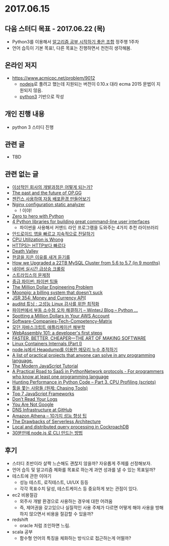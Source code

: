 # 2017.06.15

## 다음 스터디 목표 - 2017.06.22 (목)

* Python3를 이용해서 [알고리즘 공부 시작하기 좋은 조합](http://gooddaytocode.blogspot.kr/2016/03/blog-post.html) 정주행 1주차
* 언어 습득이 기본 목표!, 다른 목표는 진행하면서 천천히 생각해봄.

## 온라인 저지

* https://www.acmicpc.net/problem/9012
  * [nodejs](../CodingDojo/acmicpc.9012.괄호.js)로 풀려고 했는데 지원되는 버전이 0.10.x 대라 ecma 2015 문법이 지원되지 않음.
  * [python3](../CodingDojo/acmicpc.9012.괄호.py) 기반으로 작성

## 개인 진행 내용

* python 3 스터디 진행

## 관련 글

* TBD

## 관련 없는 글

* [이상적인 회사의 개발과정은 어떻게 되는가?](https://docs.com/user364580/9993/haneum-opensource)
* [The past and the future of OP.GG](http://log.op.gg/the-past-and-the-future-of-op-gg/)
* [젠킨스 사용하여 자동 배포환경 만들어보기](http://kingbbode.tistory.com/35)
* [Nginx configuration static analyzer](https://github.com/yandex/gixy)
  * ! 이야!
* [Zero to hero with Python](https://www.youtube.com/watch?v=zh9NgGf3cxU&index=15&list=PL1Z_7yg6Pa3CURAEFLwzXRYrhGcQskRhY)
* [4 Python libraries for building great command-line user interfaces](https://opensource.com/article/17/5/4-practical-python-libraries)
  * 파이썬을 사용해서 커맨드 라인 프로그램을 도와주는 4가지 추천 라이브러리
* [안드로이드 앱을 빠르고 지속적으로 전달하기](https://news.realm.io/kr/news/continuous-delivery-for-android/)
* [CPU Utilization is Wrong](http://www.brendangregg.com/blog/2017-05-09/cpu-utilization-is-wrong.html)
* [HTTPS는 HTTP보다 빠르다](https://b.ssut.me/https-is-faster-than-http/)
* [Death Valley](http://lqez.github.io/blog/death-valley.html)
* [한글을 지은 이유를 새겨 듣기를](http://news.joins.com/article/21547390)
* [How we Upgraded a 22TB MySQL Cluster from 5.6 to 5.7 (in 9 months)](https://thoughts.t37.net/how-we-upgraded-a-22tb-mysql-cluster-from-5-6-to-5-7-in-9-months-cc41b391895d)
* [네이버 실시간 급상승 크롤링](http://nbviewer.jupyter.org/urls/financedata.github.io/posts/naver_realtime_search_crawling.ipynb)
* [스트라입스의 문제점](http://soob.me/%EC%8A%A4%ED%8A%B8%EB%9D%BC%EC%9E%85%EC%8A%A4%EC%9D%98-%EB%AC%B8%EC%A0%9C%EC%A0%90/)
* [중급 파이썬: 파이썬 팁들](https://ddanggle.gitbooks.io/interpy-kr/content/)
* [The Million Dollar Engineering Problem](https://segment.com/blog/the-million-dollar-eng-problem/)
* [Moonpig: a billing system that doesn't suck](http://blog.plover.com/prog/Moonpig.html)
* [JSR 354: Money and Currency API](https://jcp.org/en/jsr/detail?id=354)[
* [auditd 튜닝 : 고성능 Linux 감사를 위한 최적화](http://blog.plura.io/?p=6641)
* [파이썬에서 부동 소수점 오차 해결하기 – WinterJ Blog – Python ...](https://winterj.me/Floating-Point/)
* [Spotting a Million Dollars in Your AWS Account](https://segment.com/blog/spotting-a-million-dollars-in-your-aws-account/)
* [Software-Companies-Tech-Competency-Matrix](https://docs.google.com/spreadsheets/d/1uDx5RG8k7Oxl6REGPgZIG-qqCNfn3E8WwczPPyoWvSA/edit?usp=sharing)
* [모던 자바스크립트 애플리케이션 해부학](https://github.com/nhnent/fe.javascript/wiki/May-22---May-26,-2017)
* [WebAssembly 101: a developer's first steps](http://blog.openbloc.fr/webassembly-first-steps/)
* [FASTER, BETTER, CHEAPER—THE ART OF MAKING SOFTWARE](http://jrsinclair.com/articles/2017/faster-better-cheaper-art-of-making-software/)
* [Linux Containers Internals (Part I)](http://rabbitstack.github.io/operating%20systems/linux-containers-internals-part-i/)
* [node.js에서 Heapdump를 이용한 메모리 누수 추적하기](http://bcho.tistory.com/1097)
* [A list of practical projects that anyone can solve in any programming language.](https://github.com/karan/Projects)
* [The Modern JavaScript Tutorial](http://javascript.info/)
* [A Practical Road to SaaS in Python](https://www.infoq.com/presentations/saas-python)[Network protocols - For programmers who know at least one programming language](https://www.destroyallsoftware.com/compendium/network-protocols?share_key=97d3ba4c24d21147)
* [Hunting Performance in Python Code – Part 3. CPU Profiling (scripts)](https://pythonfiles.wordpress.com/)
* [툴을 쫓는 사람들 (원제: Chasing Tools)](http://hjun.me/chasing-tools/)
* [Top 7 JavaScript Frameworks](https://hackernoon.com/top-7-javascript-frameworks-c8db6b85f1d0)
* [Don’t Read Your Logs](https://medium.com/@chimeracoder/dont-read-your-logs-13586c790202)
* [You Are Not Google](https://blog.bradfieldcs.com/you-are-not-google-84912cf44afb)
* [DNS Infrastructure at GitHub](https://githubengineering.com/dns-infrastructure-at-github/)
* [Amazon Athena – 10가지 성능 향상 팁](https://aws.amazon.com/ko/blogs/korea/top-10-performance-tuning-tips-for-amazon-athena/)
* [The Drawbacks of Serverless Architecture](https://dzone.com/articles/the-drawbacks-of-serverless-architecture)
* [Local and distributed query processing in CockroachDB](https://www.cockroachlabs.com/blog/local-and-distributed-processing-in-cockroachdb/#)
* [30분만에 node.js 로 CLI 만드는 방법](http://programmingsummaries.tistory.com/400)

## 후기

* 스터디 초반이라 살짝 느슨해도 괜찮지 않을까? 자유롭게 주제를 선정해보자.
* 언어 습득 및 알고리즘 체화를 목표로 하는게 과연 성과를 낼 수 있는 목표일까?
* 테스트에 관한 이야기
  * 성능 테스트, 로직테스트, UI/UX 등등
  * 각각 목표수치 달성, 테스트케이스 등 중요하게 보는 관점이 있다.
* ec2 비용절감
  * 외주사 개발 환경으로 사용하는 경우에 대한 어려움
  * 즉, 제어권을 갖고있으나 실질적인 사용 주체가 다르면 어떻게 해야 사용을 방해하지 않으면서 비용을 절감할 수 있을까?
* redshift
  * oracle 처럼 조인하면 느림.
* scala 공부
  * 함수형 언어의 특징을 체화하는 방식으로 접근하는게 어떨까?

